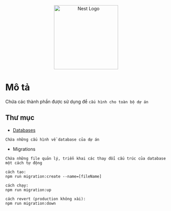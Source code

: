 
<p align="center">
  <a href="http://nestjs.com/" target="blank"><img src="https://nestjs.com/img/logo-small.svg" width="200" alt="Nest Logo" /></a>
</p>

# Mô tả
Chứa các thành phần được sử dụng để `cấu hình cho toàn bộ dự án`

## Thư mục

- [Databases](https://docs.nestjs.com/techniques/database)
```base
Chứa những cấu hình về database của dự án
```
- Migrations
```base
Chứa những file quản lý, triển khai các thay đổi cấu trúc của database một cách tự động

cách tạo:
npm run migration:create --name=[fileName]

cách chạy:
npm run migration:up

cách revert (production không xài):
npm run migration:down

```



